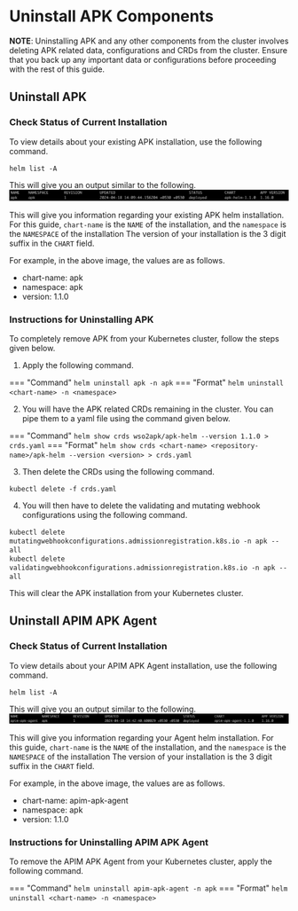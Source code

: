 # Uninstall APK Components

**NOTE**: Uninstalling APK and any other components from the cluster involves deleting APK related data, configurations and CRDs from the cluster. Ensure that you back up any important data or configurations before proceeding with the rest of this guide.

## Uninstall APK

### Check Status of Current Installation

To view details about your existing APK installation, use the following command.

```
helm list -A
```

This will give you an output similar to the following.
[![Helm List Output](../assets/img/setup/apk-helm-list-output.png)](../assets/img/setup/apk-helm-list-output.png)

This will give you information regarding your existing APK helm installation. 
For this guide, `chart-name` is the `NAME` of the installation, and the `namespace` is the `NAMESPACE` of the installation
The version of your installation is the 3 digit suffix in the `CHART` field.

For example, in the above image, the values are as follows.

- chart-name: apk
- namespace: apk
- version: 1.1.0

### Instructions for Uninstalling APK

To completely remove APK from your Kubernetes cluster, follow the steps given below.

1. Apply the following command.

=== "Command"
     ```
     helm uninstall apk -n apk
     ```
=== "Format"
     ```
     helm uninstall <chart-name> -n <namespace>
     ```

2. You will have the APK related CRDs remaining in the cluster. You can pipe them to a yaml file using the command given below.

=== "Command"
     ```
     helm show crds wso2apk/apk-helm --version 1.1.0 > crds.yaml
     ```
=== "Format"
     ```
     helm show crds <chart-name> <repository-name>/apk-helm --version <version> > crds.yaml
     ```

3. Then delete the CRDs using the following command.

```
kubectl delete -f crds.yaml
```

4. You will then have to delete the validating and mutating webhook configurations using the following command.

```
kubectl delete mutatingwebhookconfigurations.admissionregistration.k8s.io -n apk --all
kubectl delete validatingwebhookconfigurations.admissionregistration.k8s.io -n apk --all
```

This will clear the APK installation from your Kubernetes cluster.

## Uninstall APIM APK Agent

### Check Status of Current Installation

To view details about your APIM APK Agent installation, use the following command.

```
helm list -A
```

This will give you an output similar to the following.
[![Helm List Output](../assets/img/setup/apim-apk-agent-helm-list-output.png)](../assets/img/setup/apim-apk-agent-helm-list-output.png)

This will give you information regarding your Agent helm installation. 
For this guide, `chart-name` is the `NAME` of the installation, and the `namespace` is the `NAMESPACE` of the installation
The version of your installation is the 3 digit suffix in the `CHART` field.

For example, in the above image, the values are as follows.

- chart-name: apim-apk-agent
- namespace: apk
- version: 1.1.0

### Instructions for Uninstalling APIM APK Agent

To remove the APIM APK Agent from your Kubernetes cluster, apply the following command.

=== "Command"
     ```
     helm uninstall apim-apk-agent -n apk
     ```
=== "Format"
     ```
     helm uninstall <chart-name> -n <namespace>
     ```